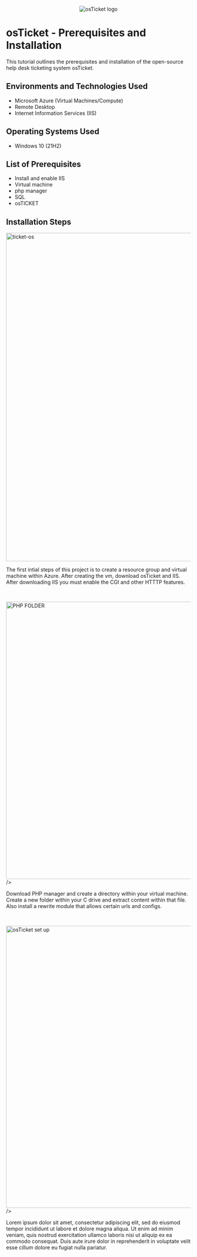 <p align="center">
<img src="https://i.imgur.com/Clzj7Xs.png" alt="osTicket logo"/>
</p>

<h1>osTicket - Prerequisites and Installation</h1>
This tutorial outlines the prerequisites and installation of the open-source help desk ticketing system osTicket.<br />






<h2>Environments and Technologies Used</h2>

- Microsoft Azure (Virtual Machines/Compute)
- Remote Desktop
- Internet Information Services (IIS)

<h2>Operating Systems Used </h2>

- Windows 10</b> (21H2)

<h2>List of Prerequisites</h2>

- Install and enable IIS
- Virtual machine 
- php manager
- SQL
- osTICKET

<h2>Installation Steps</h2>

<p>
<img <img width="893" alt="ticket-os" src="https://github.com/user-attachments/assets/ffdfd24e-7017-4316-9156-f84e8cdbd898">

</p>
<p>
The first intial steps of this project is to create a resource group and virtual machine within Azure. After creating the vm, download osTicket and IIS. After downloading IIS you must enable the CGI and other HTTTP features. 
</p>
<br />

<p>
<img <img width="754" alt="PHP FOLDER" src="https://github.com/user-attachments/assets/e5c90907-b6e9-4cb3-98ab-d7a81847f2c2">
 />
</p>
<p>
Download PHP manager and create a directory within your virtual machine. Create a new folder within your C drive and extract content within that file. Also install a rewrite module that allows certain urls and configs. 
</p>
<br />

<p>
<img <img width="767" alt="osTicket set up" src="https://github.com/user-attachments/assets/d419fd94-5a3e-4735-ac4e-b589bd6939db">
 />
</p>
<p>
Lorem ipsum dolor sit amet, consectetur adipiscing elit, sed do eiusmod tempor incididunt ut labore et dolore magna aliqua. Ut enim ad minim veniam, quis nostrud exercitation ullamco laboris nisi ut aliquip ex ea commodo consequat. Duis aute irure dolor in reprehenderit in voluptate velit esse cillum dolore eu fugiat nulla pariatur.
</p>
<br />
